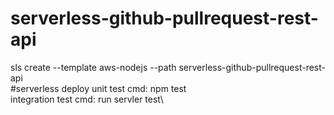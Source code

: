 # serverless-github-pullrequest-rest-api


sls create --template aws-nodejs --path serverless-github-pullrequest-rest-api\
#serverless deploy 
unit test cmd: npm test\
integration test cmd:  run servler test\

